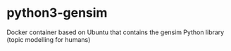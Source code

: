 # python3-gensim
Docker container based on Ubuntu that contains the gensim Python library (topic modelling for humans)
